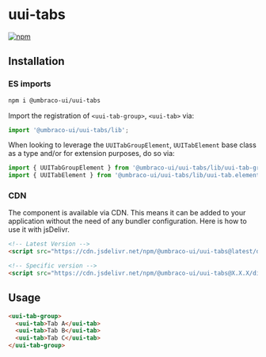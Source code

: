 # uui-tabs

[![npm](https://img.shields.io/npm/v/@umbraco-ui/uui-tabs?logoColor=%231B264F)](https://www.npmjs.com/package/@umbraco-ui/uui-tabs)

## Installation

### ES imports

```zsh
npm i @umbraco-ui/uui-tabs
```

Import the registration of `<uui-tab-group>`, `<uui-tab>` via:

```javascript
import '@umbraco-ui/uui-tabs/lib';
```

When looking to leverage the `UUITabGroupElement`, `UUITabElement` base class as a type and/or for extension purposes, do so via:

```javascript
import { UUITabGroupElement } from '@umbraco-ui/uui-tabs/lib/uui-tab-group.element';
import { UUITabElement } from '@umbraco-ui/uui-tabs/lib/uui-tab.element';
```

### CDN

The component is available via CDN. This means it can be added to your application without the need of any bundler configuration. Here is how to use it with jsDelivr.

```html
<!-- Latest Version -->
<script src="https://cdn.jsdelivr.net/npm/@umbraco-ui/uui-tabs@latest/dist/uui-tabs.min.js"></script>

<!-- Specific version -->
<script src="https://cdn.jsdelivr.net/npm/@umbraco-ui/uui-tabs@X.X.X/dist/uui-tabs.min.js"></script>
```

## Usage

```html
<uui-tab-group>
  <uui-tab>Tab A</uui-tab>
  <uui-tab>Tab B</uui-tab>
  <uui-tab>Tab C</uui-tab>
</uui-tab-group>
```
